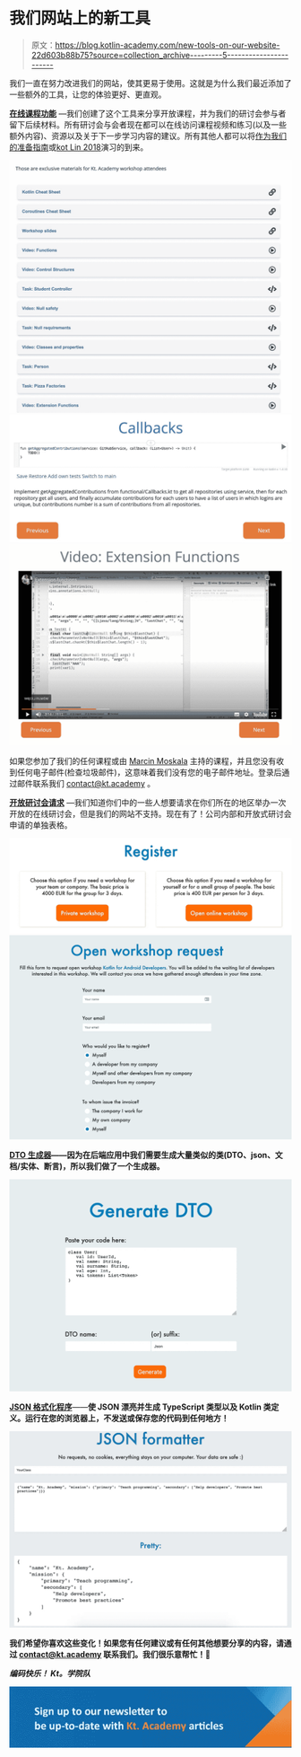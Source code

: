 # 我们网站上的新工具

> 原文：<https://blog.kotlin-academy.com/new-tools-on-our-website-22d603b88b75?source=collection_archive---------5----------------------->

我们一直在努力改进我们的网站，使其更易于使用。这就是为什么我们最近添加了一些额外的工具，让您的体验更好、更直观。

[**在线课程功能**](https://kt.academy/course) —我们创建了这个工具来分享开放课程，并为我们的研讨会参与者留下后续材料。所有研讨会与会者现在都可以在线访问课程视频和练习(以及一些额外内容)、资源以及关于下一步学习内容的建议。所有其他人都可以将[作为我们的准备指南](https://kt.academy/course/preparation)或[kot Lin 2018](https://kt.academy/course/advent-of-kotlin-2018)演习的到来。

![](img/08ad01cffa465c46a563f58860023879.png)![](img/0a0c8c5784048fa037f0cc55b5dc916d.png)![](img/4c532a6b3f56c116a75f9c3c6cb18e21.png)

如果您参加了我们的任何课程或由 [Marcin Moskala](https://medium.com/u/171dab54cea9?source=post_page-----22d603b88b75--------------------------------) 主持的课程，并且您没有收到任何电子邮件(检查垃圾邮件)，这意味着我们没有您的电子邮件地址。登录后通过邮件联系我们 [contact@kt.academy](http://contact@kt.academy) 。

[**开放研讨会请求**](https://kt.academy/workshop) —我们知道你们中的一些人想要请求在你们所在的地区举办一次开放的在线研讨会，但是我们的网站不支持。现在有了！公司内部和开放式研讨会申请的单独表格。

[![](img/c05de529ae55efaa42fcbece659874bb.png)](https://kt.academy/workshop)[![](img/8d17ca75bea6aa831c46a40a2386b0f1.png)](https://kt.academy/workshop)

[**DTO 生成器**](https://kt.academy/generate)**——因为在后端应用中我们需要生成大量类似的类(DTO、json、文档/实体、断言)，所以我们做了一个生成器。**

**[![](img/fa72cf6acd9a6be457ff754c4689aec7.png)](https://kt.academy/generate)**

**[**JSON 格式化程序**](https://kt.academy/json)**——**使 JSON 漂亮并生成 TypeScript 类型以及 Kotlin 类定义。运行在您的浏览器上，不发送或保存您的代码到任何地方！**

**[![](img/8ff4ac98b69e13794248255fc141ed2a.png)](https://kt.academy/json)**

**我们希望你喜欢这些变化！如果您有任何建议或有任何其他想要分享的内容，请通过 [contact@kt.academy](http://contact@kt.academy) 联系我们。我们很乐意帮忙！🙂**

***编码快乐！
Kt。学院队***

**[![](img/3146970f03e44cb07afe660b0d43e045.png)](https://kotlin-academy.us17.list-manage.com/subscribe?u=5d3a48e1893758cb5be5c2919&id=d2ba84960a)**